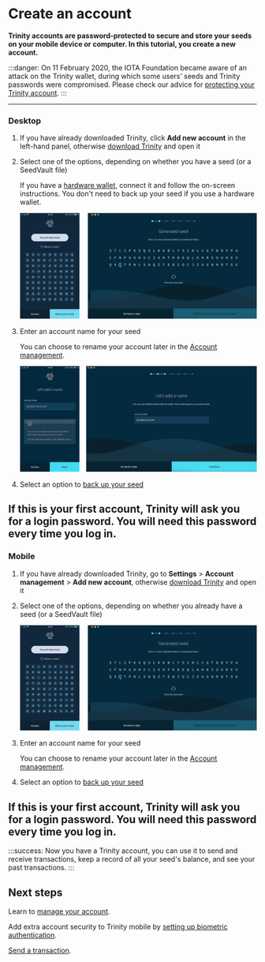 # Create an account

**Trinity accounts are password-protected to secure and store your seeds on your mobile device or computer. In this tutorial, you create a new account.**

:::danger:
On 11 February 2020, the IOTA Foundation became aware of an attack on the Trinity wallet, during which some users’ seeds and Trinity passwords were compromised. Please check our advice for [protecting your Trinity account](../how-to-guides/protect-trinity-account.md).
:::

--------------------
### Desktop

1. If you have already downloaded Trinity, click **Add new account** in the left-hand panel, otherwise [download Trinity](https://trinity.iota.org/) and open it

2. Select one of the options, depending on whether you have a seed (or a SeedVault file)
    
    If you have a [hardware wallet](../concepts/hardware-wallet.md), connect it and follow the on-screen instructions. You don't need to back up your seed if you use a hardware wallet.
   
    ![Generating a seed](../images/seed-generation.png)

3. Enter an account name for your seed

    You can choose to rename your account later in the [Account management](../how-to-guides/manage-your-account.md).

    ![Account name](../images/account-name.jpg)

4. Select an option to [back up your seed](../how-to-guides/back-up-seed.md)

If this is your first account, Trinity will ask you for a login password. You will need this password every time you log in.
---
### Mobile

1. If you have already downloaded Trinity, go to **Settings** > **Account management** > **Add new account**, otherwise [download Trinity](https://trinity.iota.org/) and open it

2. Select one of the options, depending on whether you already have a seed (or a SeedVault file)
   
    ![Generating a seed](../images/seed-generation.png)

3. Enter an account name for your seed

    You can choose to rename your account later in the [Account management](../how-to-guides/manage-your-account.md).

4. Select an option to [back up your seed](../how-to-guides/back-up-seed.md)

If this is your first account, Trinity will ask you for a login password. You will need this password every time you log in.
--------------------



:::success:
Now you have a Trinity account, you can use it to send and receive transactions, keep a record of all your seed's balance, and see your past transactions.
:::

## Next steps

Learn to [manage your account](../how-to-guides/manage-your-account.md).

Add extra account security to Trinity mobile by [setting up biometric authentication](../how-to-guides/manage-your-security-settings.md).

[Send a transaction](../how-to-guides/send-a-transaction.md).
